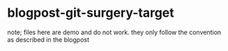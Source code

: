 # blogpost-git-surgery-target

note; files here are demo and do not work. they only follow the convention as described in the blogpost